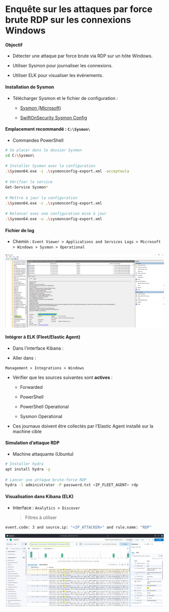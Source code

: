 # Enquête sur les attaques par force brute RDP sur les connexions Windows

#### Objectif

- Détecter une attaque par force brute via RDP sur un hôte Windows.

- Utiliser Sysmon pour journaliser les connexions.

- Utiliser ELK pour visualiser les événements.

#### Installation de Sysmon

- Télécharger Sysmon et le fichier de configuration :

  - [Sysmon (Microsoft)](https://learn.microsoft.com/en-us/sysinternals/downloads/sysmon)

  - [SwiftOnSecurity Sysmon Config](https://github.com/SwiftOnSecurity/sysmon-config)

#### Emplacement recommandé : `C:\Sysmon\`

- Commandes PowerShell

```sh
# Se placer dans le dossier Sysmon
cd C:\Sysmon\

# Installer Sysmon avec la configuration
.\Sysmon64.exe -i .\sysmonconfig-export.xml -accepteula

# Vérifier le service
Get-Service Sysmon*

# Mettre à jour la configuration
.\Sysmon64.exe -c .\sysmonconfig-export.xml

# Relancer avec une configuration mise à jour
.\Sysmon64.exe -u .\sysmonconfig-export.xml
```

#### Fichier de log

- Chemin : `Event Viewer > Applications and Services Logs > Microsoft > Windows > Sysmon > Operational`

![ELK](/Elastic_Stack_Windows/assets/01.png)

#### Intégrer à ELK (Fleet/Elastic Agent)

- Dans l’interface Kibana :

- Aller dans :

`Management > Integrations > Windows` 

- Vérifier que les sources suivantes sont **actives** :

  - Forwarded

  - PowerShell

  - PowerShell Operational

  - Sysmon Operational

- Ces journaux doivent être collectés par l’Elastic Agent installé sur la machine cible

#### Simulation d’attaque RDP

- Machine attaquante (Ubuntu)

```sh
# Installer hydra
apt install hydra -y

# Lancer une attaque brute-force RDP
hydra -l administrator -P password.txt <IP_FLEET_AGENT> rdp
```

#### Visualisation dans Kibana (ELK)

- Interface : `Analytics > Discover`
  > Filtres à utiliser

```sh
event.code: 3 and source.ip: "<IP_ATTACKER>" and rule.name: "RDP"
```

![ELK](/Elastic_Stack_Windows/assets/02.png)
